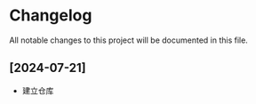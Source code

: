 # Changelog
All notable changes to this project will be documented in this file.

## [2024-07-21]
- 建立仓库

